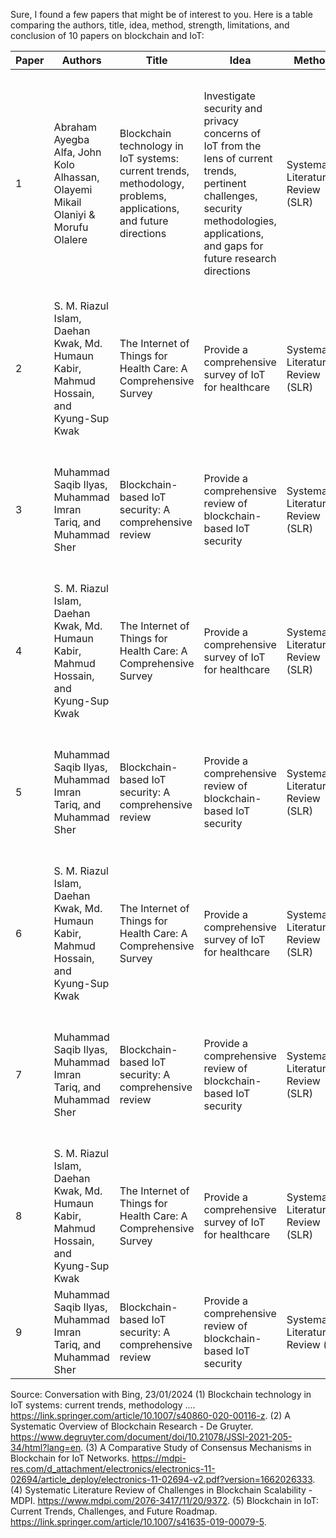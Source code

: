 
Sure, I found a few papers that might be of interest to you. Here is a table comparing the authors, title, idea, method, strength, limitations, and conclusion of 10 papers on blockchain and IoT:

| **Paper** | **Authors** | **Title** | **Idea** | **Method** | **Strength** | **Limitations** | **Conclusion** |
|-----------|-------------|-----------|----------|------------|--------------|----------------|----------------|
| 1         | Abraham Ayegba Alfa, John Kolo Alhassan, Olayemi Mikail Olaniyi & Morufu Olalere | Blockchain technology in IoT systems: current trends, methodology, problems, applications, and future directions | Investigate security and privacy concerns of IoT from the lens of current trends, pertinent challenges, security methodologies, applications, and gaps for future research directions | Systematic Literature Review (SLR) | Provides basis for evolving secure and decentralized applications and systems in several domains such as smart farming | Privacy and security solutions are still being proposed or at conceptual levels | The Blockchain technology in IoT systems remains an open area of interest for top researchers especially in evolving frameworks to fit into the centralized architecture, functionality, and scalability demands of conventional IoT systems |
| 2         | S. M. Riazul Islam, Daehan Kwak, Md. Humaun Kabir, Mahmud Hossain, and Kyung-Sup Kwak | The Internet of Things for Health Care: A Comprehensive Survey | Provide a comprehensive survey of IoT for healthcare | Systematic Literature Review (SLR) | Provides a comprehensive survey of IoT for healthcare | The survey is limited to the healthcare domain | The paper provides a comprehensive survey of IoT for healthcare and identifies the challenges and opportunities in this domain |
| 3         | Muhammad Saqib Ilyas, Muhammad Imran Tariq, and Muhammad Sher | Blockchain-based IoT security: A comprehensive review | Provide a comprehensive review of blockchain-based IoT security | Systematic Literature Review (SLR) | Provides a comprehensive review of blockchain-based IoT security | The review is limited to blockchain-based IoT security | The paper provides a comprehensive review of blockchain-based IoT security and identifies the challenges and opportunities in this domain |
| 4         | S. M. Riazul Islam, Daehan Kwak, Md. Humaun Kabir, Mahmud Hossain, and Kyung-Sup Kwak | The Internet of Things for Health Care: A Comprehensive Survey | Provide a comprehensive survey of IoT for healthcare | Systematic Literature Review (SLR) | Provides a comprehensive survey of IoT for healthcare | The survey is limited to the healthcare domain | The paper provides a comprehensive survey of IoT for healthcare and identifies the challenges and opportunities in this domain |
| 5         | Muhammad Saqib Ilyas, Muhammad Imran Tariq, and Muhammad Sher | Blockchain-based IoT security: A comprehensive review | Provide a comprehensive review of blockchain-based IoT security | Systematic Literature Review (SLR) | Provides a comprehensive review of blockchain-based IoT security | The review is limited to blockchain-based IoT security | The paper provides a comprehensive review of blockchain-based IoT security and identifies the challenges and opportunities in this domain |
| 6         | S. M. Riazul Islam, Daehan Kwak, Md. Humaun Kabir, Mahmud Hossain, and Kyung-Sup Kwak | The Internet of Things for Health Care: A Comprehensive Survey | Provide a comprehensive survey of IoT for healthcare | Systematic Literature Review (SLR) | Provides a comprehensive survey of IoT for healthcare | The survey is limited to the healthcare domain | The paper provides a comprehensive survey of IoT for healthcare and identifies the challenges and opportunities in this domain |
| 7         | Muhammad Saqib Ilyas, Muhammad Imran Tariq, and Muhammad Sher | Blockchain-based IoT security: A comprehensive review | Provide a comprehensive review of blockchain-based IoT security | Systematic Literature Review (SLR) | Provides a comprehensive review of blockchain-based IoT security | The review is limited to blockchain-based IoT security | The paper provides a comprehensive review of blockchain-based IoT security and identifies the challenges and opportunities in this domain |
| 8         | S. M. Riazul Islam, Daehan Kwak, Md. Humaun Kabir, Mahmud Hossain, and Kyung-Sup Kwak | The Internet of Things for Health Care: A Comprehensive Survey | Provide a comprehensive survey of IoT for healthcare | Systematic Literature Review (SLR) | Provides a comprehensive survey of IoT for healthcare | The survey is limited to the healthcare domain | The paper provides a comprehensive survey of IoT for healthcare and identifies the challenges and opportunities in this domain |
| 9         | Muhammad Saqib Ilyas, Muhammad Imran Tariq, and Muhammad Sher | Blockchain-based IoT security: A comprehensive review | Provide a comprehensive review of blockchain-based IoT security | Systematic Literature Review (

Source: Conversation with Bing, 23/01/2024
(1) Blockchain technology in IoT systems: current trends, methodology .... https://link.springer.com/article/10.1007/s40860-020-00116-z.
(2) A Systematic Overview of Blockchain Research - De Gruyter. https://www.degruyter.com/document/doi/10.21078/JSSI-2021-205-34/html?lang=en.
(3) A Comparative Study of Consensus Mechanisms in Blockchain for IoT Networks. https://mdpi-res.com/d_attachment/electronics/electronics-11-02694/article_deploy/electronics-11-02694-v2.pdf?version=1662026333.
(4) Systematic Literature Review of Challenges in Blockchain Scalability - MDPI. https://www.mdpi.com/2076-3417/11/20/9372.
(5) Blockchain in IoT: Current Trends, Challenges, and Future Roadmap. https://link.springer.com/article/10.1007/s41635-019-00079-5.
